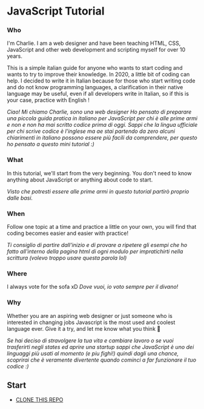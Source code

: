 JavaScript Tutorial
=================

### Who

I'm Charlie. I am a web designer and have been teaching HTML, CSS, JavaScript and other web development and scripting myself for over 10 years.

This is a simple italian guide for anyone who wants to start coding and wants to try to improve their knowledge.
In 2020, a little bit of coding can help.
I decided to write it in Italian because for those who start writing code and do not know programming languages, a clarification in their native language may be useful, even if all developers write in Italian, so if this is your case, practice with English !

_Ciao! Mi chiamo Charlie, sono una web designer
Ho pensato di preparare una piccola guida pratica in italiano per JavaScript per chi è alle prime armi e non e non ha mai scritto codice prima di oggi. Sappi che la lingua ufficiale per chi scrive codice è l'inglese ma ae stai partendo da zero alcuni chiarimenti in italiano possono essere più facili da comprendere, per questo ho pensato a questo mini tutorial :)_


### What

In this tutorial, we'll start from the very beginning.  You don't need to know anything about JavaScript or anything about code to start.

_Visto che potresti essere alle prime armi in questo tutorial partirò proprio dalle basi._
### When

Follow one topic at a time and practice a little on your own, you will find that coding becomes easier and easier with practice!

_Ti consiglio di partire dall'inizio e di provare a ripetere gli esempi che ho fatto all'interno della pagina html di ogni modulo per impratichirti nella scrittura (volevo troppo usare questa parola lol)_

### Where

I always vote for the sofa xD
_Dove vuoi, io voto sempre per il divano!_

### Why

Whether you are an aspiring web designer or just someone who is interested in changing jobs Javascript is the most used and coolest language ever.
Give it a try, and let me know what you think :dizzy:

_Se hai deciso di stravolgere la tua vita e cambiare lavoro o se vuoi trasferirti negli states ed aprire una startup sappi che JavaScript è uno dei linguaggi più usati al momento (e piu fighi!) quindi dagli una chance, scoprirai che è veramente divertente quando cominci a far funzionare il tuo codice :)_

## Start
 * [CLONE THIS REPO](https://github.com/facciamocherolotti/javascript-tutorial)


